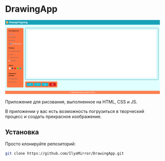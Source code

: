 # DrawingApp

![DrawingApp Screenshot](screenshot.png)

Приложение для рисования, выполненное на HTML, CSS и JS.

В приложении у вас есть возможность погрузиться в творческий процесс и создать прекрасное изображение.

## Установка

Просто клонируйте репозиторий:

```bash
git clone https://github.com/IlyaMirror/DrawingApp.git
